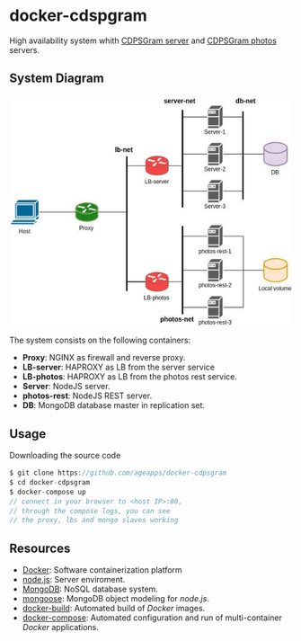 # docker-cdspgram

High availability system whith [CDPSGram server] and [CDPSGram photos] servers.


## System Diagram

![system-diagram](./art/system-diagram.jpg)

The system consists on the following containers:

+ **Proxy**: NGINX as firewall and reverse proxy.
+ **LB-server**: HAPROXY as LB from the server service
+ **LB-photos**: HAPROXY as LB from the photos rest service.
+ **Server**: NodeJS server.
+ **photos-rest**: NodeJS REST server.
+ **DB**: MongoDB database master in replication set.

## Usage
Downloading the source code

```groovy
$ git clone https://github.com/ageapps/docker-cdpsgram
$ cd docker-cdpsgram
$ docker-compose up
// connect in your browser to <host IP>:80,
// through the compose logs, you can see
// the proxy, lbs and mongo slaves working
```

## Resources
+ [Docker]: Software containerization platform
+ [node.js]: Server enviroment.
+ [MongoDB]: NoSQL database system.
+ [mongoose]: MongoDB object modeling for *node.js*.
+ [docker-build]: Automated build of *Docker* images.
+ [docker-compose]: Automated configuration and run of multi-container *Docker* applications.


[CDPSGram server]:https://github.com/aalonsog/CDPSgram-server
[CDPSGram photos]:https://github.com/aalonsog/CDPSgram-photos
[MongoDB]: https://www.mongodb.com
[mongoose]: http://mongoosejs.com/index.html
[node.js]: http://nodejs.org
[Docker]: https://docs.docker.com/
[docker-compose]:https://docs.docker.com/compose/compose-file/
[docker-build]:https://docs.docker.com/engine/reference/builder/
